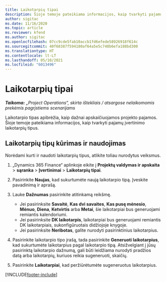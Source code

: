 ```yaml
---
title: Laikotarpių tipai
description: Šioje temoje pateikiama informacijos, kaip tvarkyti pajamų įvertinimo laikotarpių tipus.
author: sigitac
ms.date: 11/16/2020
ms.topic: article
ms.reviewer: kfend
ms.author: sigitac
ms.openlocfilehash: 07cc9cde5fab10accb1fd6efede58926918f614c
ms.sourcegitcommit: 40f68387f594180af64a5e5c748b6efa188bd300
ms.translationtype: HT
ms.contentlocale: lt-LT
ms.lasthandoff: 05/10/2021
ms.locfileid: "6013496"
---
```

# <a name="period-types"></a>Laikotarpių tipai

_**Taikoma:** „Project Operations“, skirta ištekliais / atsargose nelaikomomis prekėmis pagrįstiems scenarijams_

Laikotarpio tipas apibrėžia, kaip dažnai apskaičiuojamos projekto pajamos. Šioje temoje pateikiama informacijos, kaip tvarkyti pajamų įvertinimo laikotarpių tipus. 

## <a name="create-and-work-with-period-types"></a>Laikotarpių tipų kūrimas ir naudojimas
Norėdami kurti ir naudoti laikotarpių tipus, atlikite toliau nurodytus veiksmus.

1. „Dynamics 365 Finance“ aplinkoje eikite į **Projektų valdymas ir apskaita** > **sąranka** > **Įvertinimai** > **Laikotarpių tipai**.
2. Pasirinkite **Naujas**, kad sukurtumėte naują laikotarpio tipą. Įveskite pavadinimą ir aprašą.
3. Lauke **Dažnumas** pasirinkite atitinkamą reikšmę.

    - Jei pasirinksite **Savaitė**, **Kas dvi savaites**, **Kas pusę mėnesio**, **Mėnuo**, **Diena**, **Ketvirtis** arba **Metai**, šie laikotarpiai bus generuojami remiantis kalendoriumi. 
    - Jei pasirinksite **DK laikotarpis**, laikotarpiai bus generuojami remiantis DK laikotarpiais, sukonfigūruotais didžiojoje knygoje.
    - Jei pasirinksite **Neribotas**, galite nurodyti pasirinktinius laikotarpius.
4. Pasirinkite laikotarpio tipo įrašą, tada pasirinkite **Generuoti laikotarpius**, kad sukurtumėte laikotarpius pagal laikotarpio tipą. Atsižvelgiant į jūsų pasirinktą laikotarpio dažnumą, gali būti leidžiama nurodyti pradžios datą arba laikotarpių, kuriuos reikia sugeneruoti, skaičių.
5. Pasirinkite **Laikotarpiai**, kad peržiūrėtumėte sugeneruotus laikotarpius.



[!INCLUDE[footer-include](../includes/footer-banner.md)]